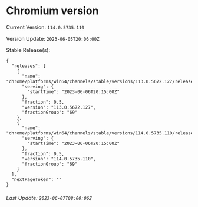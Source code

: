 # Chromium version

Current Version: `114.0.5735.110`

Version Update: `2023-06-05T20:06:00Z`

Stable Release(s):
```
{
  "releases": [
    {
      "name": "chrome/platforms/win64/channels/stable/versions/113.0.5672.127/releases/1686082500",
      "serving": {
        "startTime": "2023-06-06T20:15:00Z"
      },
      "fraction": 0.5,
      "version": "113.0.5672.127",
      "fractionGroup": "69"
    },
    {
      "name": "chrome/platforms/win64/channels/stable/versions/114.0.5735.110/releases/1686082500",
      "serving": {
        "startTime": "2023-06-06T20:15:00Z"
      },
      "fraction": 0.5,
      "version": "114.0.5735.110",
      "fractionGroup": "69"
    }
  ],
  "nextPageToken": ""
}
```

###### Last Update: `2023-06-07T08:00:06Z`
        
